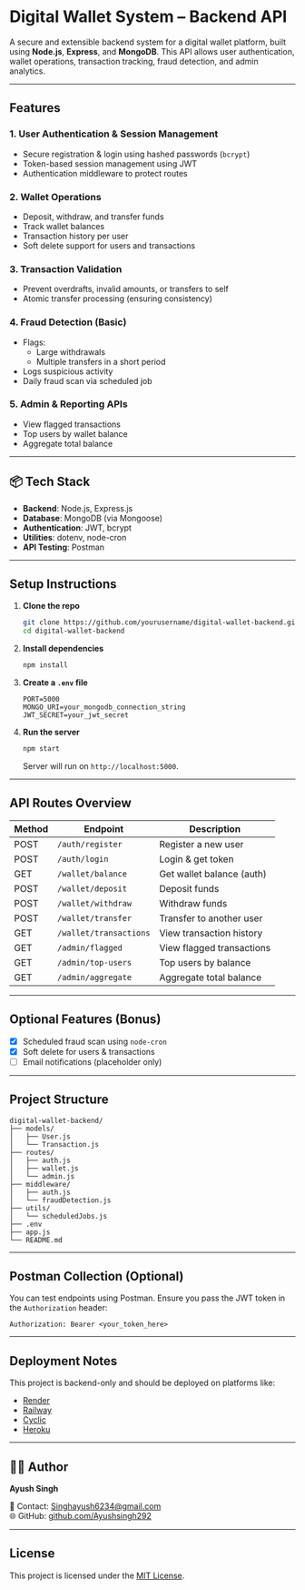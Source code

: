 
# Digital Wallet System – Backend API

A secure and extensible backend system for a digital wallet platform, built using **Node.js**, **Express**, and **MongoDB**. This API allows user authentication, wallet operations, transaction tracking, fraud detection, and admin analytics.

---

## Features

### 1. User Authentication & Session Management
- Secure registration & login using hashed passwords (`bcrypt`)
- Token-based session management using JWT
- Authentication middleware to protect routes

### 2. Wallet Operations
- Deposit, withdraw, and transfer funds
- Track wallet balances
- Transaction history per user
- Soft delete support for users and transactions

### 3. Transaction Validation
- Prevent overdrafts, invalid amounts, or transfers to self
- Atomic transfer processing (ensuring consistency)

### 4. Fraud Detection (Basic)
- Flags:
  - Large withdrawals
  - Multiple transfers in a short period
- Logs suspicious activity
- Daily fraud scan via scheduled job

### 5. Admin & Reporting APIs
- View flagged transactions
- Top users by wallet balance
- Aggregate total balance

---

## 📦 Tech Stack

- **Backend**: Node.js, Express.js
- **Database**: MongoDB (via Mongoose)
- **Authentication**: JWT, bcrypt
- **Utilities**: dotenv, node-cron
- **API Testing**: Postman

---

##  Setup Instructions

1. **Clone the repo**

   ```bash
   git clone https://github.com/yourusername/digital-wallet-backend.git
   cd digital-wallet-backend
   ```

2. **Install dependencies**

   ```bash
   npm install
   ```

3. **Create a `.env` file**

   ```env
   PORT=5000
   MONGO_URI=your_mongodb_connection_string
   JWT_SECRET=your_jwt_secret
   ```

4. **Run the server**

   ```bash
   npm start
   ```

   Server will run on `http://localhost:5000`.

---

##  API Routes Overview

| Method | Endpoint                      | Description                      |
|--------|-------------------------------|----------------------------------|
| POST   | `/auth/register`              | Register a new user              |
| POST   | `/auth/login`                 | Login & get token                |
| GET    | `/wallet/balance`             | Get wallet balance (auth)        |
| POST   | `/wallet/deposit`             | Deposit funds                    |
| POST   | `/wallet/withdraw`            | Withdraw funds                   |
| POST   | `/wallet/transfer`            | Transfer to another user         |
| GET    | `/wallet/transactions`        | View transaction history         |
| GET    | `/admin/flagged`              | View flagged transactions        |
| GET    | `/admin/top-users`            | Top users by balance             |
| GET    | `/admin/aggregate`            | Aggregate total balance          |

---

## Optional Features (Bonus)
- [x] Scheduled fraud scan using `node-cron`
- [x] Soft delete for users & transactions
- [ ] Email notifications (placeholder only)

---

##  Project Structure

```
digital-wallet-backend/
├── models/
│   ├── User.js
│   └── Transaction.js
├── routes/
│   ├── auth.js
│   ├── wallet.js
│   └── admin.js
├── middleware/
│   ├── auth.js
│   └── fraudDetection.js
├── utils/
│   └── scheduledJobs.js
├── .env
├── app.js
└── README.md
```

---

##  Postman Collection (Optional)
You can test endpoints using Postman. Ensure you pass the JWT token in the `Authorization` header:

```
Authorization: Bearer <your_token_here>
```

---

##  Deployment Notes

This project is backend-only and should be deployed on platforms like:
- [Render](https://render.com)
- [Railway](https://railway.app)
- [Cyclic](https://cyclic.sh)
- [Heroku](https://heroku.com)

---

## 👨‍💻 Author

**Ayush Singh**

📧 Contact: Singhayush6234@gmail.com  
🌐 GitHub: [github.com/Ayushsingh292](https://github.com/Ayushsingh292)

---

## License

This project is licensed under the [MIT License](LICENSE).

